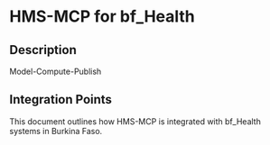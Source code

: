 # HMS-MCP for bf_Health

## Description

Model-Compute-Publish

## Integration Points

This document outlines how HMS-MCP is integrated with bf_Health systems in Burkina Faso.
